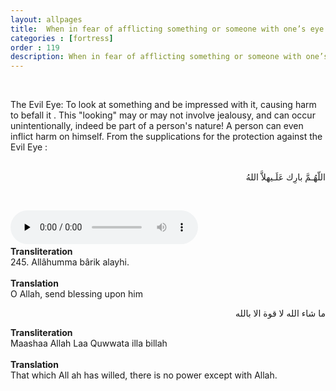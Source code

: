 ```yaml
---
layout: allpages
title:  When in fear of afflicting something or someone with one’s eye
categories : [fortress]
order : 119
description: When in fear of afflicting something or someone with one’s eye
---
```

&nbsp;
<div class="duaextra">
The Evil Eye: To look at something and be impressed with it, causing harm to befall it . 
This "looking" may or may not involve jealousy, and can occur unintentionally, 
indeed be part of a person's nature! A person can even inflict harm on himself.
From the supplications for the protection against the Evil Eye :
</div>
<br>
<div class="arabictext" dir="RTL">

اللّهُـمَّ بارِك عَلَـيهلاَّ اللهُ

</div>

&nbsp;

<audio controls  preload="none">
  <source src="{{ site.baseurl }}/audio/fortress/244.mp3" type="audio/mpeg">
Your browser does not support the audio element.
</audio> &nbsp;

<div class="duaextra" tabindex="0"> <div onclick = "void(0)"><strong>Transliteration</strong></div> <div class="extra">
245. Allâhumma bârik alayhi.

</div> </div> &nbsp; 
<div class="duaextra" tabindex="0"> <div onclick = "void(0)"><strong>Translation</strong></div> <div class="extra">
O Allah, send blessing upon him

</div> </div> 

<div class="arabictext" dir="RTL">

ما شاء الله لا قوة الا بالله
</div> </div> 


<div class="duaextra" tabindex="0"> <div onclick = "void(0)"><strong>Transliteration</strong></div> <div class="extra">
Maashaa Allah Laa Quwwata illa billah

</div> </div> &nbsp; 
<div class="duaextra" tabindex="0"> <div onclick = "void(0)"><strong>Translation</strong></div> <div class="extra">
That which All ah has willed, there is no power except with Allah.

</div> </div> 
